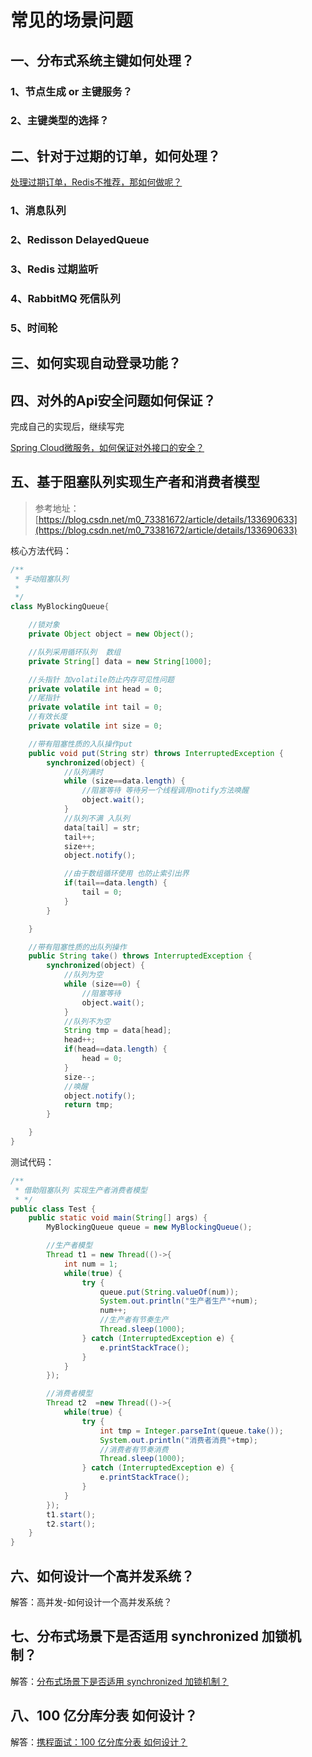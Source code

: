 # 常见的场景问题

## 一、分布式系统主键如何处理？

### 1、节点生成 or 主键服务？

### 2、主键类型的选择？

## 二、针对于过期的订单，如何处理？

[处理过期订单，Redis不推荐，那如何做呢？](https://mp.weixin.qq.com/s/aHtIW4vmrl-0rUcPI3T7ZQ)

### 1、消息队列
### 2、Redisson DelayedQueue
### 3、Redis 过期监听
### 4、RabbitMQ 死信队列
### 5、时间轮

## 三、如何实现自动登录功能？


## 四、对外的Api安全问题如何保证？

完成自己的实现后，继续写完

[Spring Cloud微服务，如何保证对外接口的安全？](https://mp.weixin.qq.com/s/kZZMQcAQh4XLF8sgsxT__g)

## 五、基于阻塞队列实现生产者和消费者模型

> 参考地址：[https://blog.csdn.net/m0_73381672/article/details/133690633](https://blog.csdn.net/m0_73381672/article/details/133690633)

核心方法代码：
```java
/**
 * 手动阻塞队列
 * 
 */
class MyBlockingQueue{

    //锁对象
    private Object object = new Object();

    //队列采用循环队列  数组
    private String[] data = new String[1000];

    //头指针 加volatile防止内存可见性问题
    private volatile int head = 0;
    //尾指针
    private volatile int tail = 0;
    //有效长度
    private volatile int size = 0;

    //带有阻塞性质的入队操作put
    public void put(String str) throws InterruptedException {
        synchronized(object) {
            //队列满时
            while (size==data.length) {
                //阻塞等待 等待另一个线程调用notify方法唤醒
                object.wait();
            }
            //队列不满 入队列
            data[tail] = str;
            tail++;
            size++;
            object.notify();

            //由于数组循环使用 也防止索引出界
            if(tail==data.length) {
                tail = 0;
            }
        }

    }

    //带有阻塞性质的出队列操作
    public String take() throws InterruptedException {
        synchronized(object) {
            //队列为空
            while (size==0) {
                //阻塞等待
                object.wait();
            }
            //队列不为空
            String tmp = data[head];
            head++;
            if(head==data.length) {
                head = 0;
            }
            size--;
            //唤醒
            object.notify();
            return tmp;
        }

    }
}
```
测试代码：
```java
/**
 * 借助阻塞队列 实现生产者消费者模型
 * */
public class Test {
    public static void main(String[] args) {
        MyBlockingQueue queue = new MyBlockingQueue();

        //生产者模型
        Thread t1 = new Thread(()->{
            int num = 1;
            while(true) {
                try {
                    queue.put(String.valueOf(num));
                    System.out.println("生产者生产"+num);
                    num++;
                    //生产者有节奏生产
                    Thread.sleep(1000);
                } catch (InterruptedException e) {
                    e.printStackTrace();
                }
            }
        });

        //消费者模型
        Thread t2  =new Thread(()->{
            while(true) {
                try {
                    int tmp = Integer.parseInt(queue.take());
                    System.out.println("消费者消费"+tmp);
                    //消费者有节奏消费
                    Thread.sleep(1000);
                } catch (InterruptedException e) {
                    e.printStackTrace();
                }
            }
        });
        t1.start();
        t2.start();
    }
}
```

## 六、如何设计一个高并发系统？

解答：<RouteLink to="/currency/4_high_concurrency_sys">高并发-如何设计一个高并发系统？</RouteLink>

## 七、分布式场景下是否适用 synchronized 加锁机制？

解答：[分布式场景下是否适用 synchronized 加锁机制？](https://mp.weixin.qq.com/s/IGS_8pIc2wSKN88eMEJmSg)

## 八、100 亿分库分表 如何设计？

解答：[携程面试：100 亿分库分表 如何设计？](https://mp.weixin.qq.com/s/xQtKtaLG8xRMbK-8b3Rzuw)

